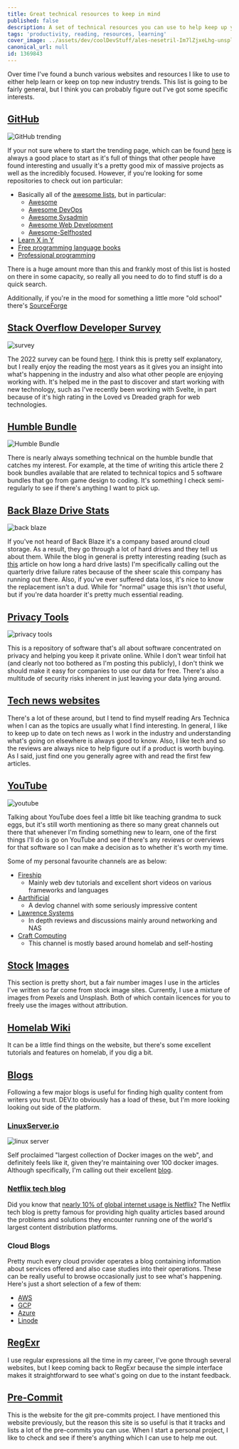```yaml
---
title: Great technical resources to keep in mind
published: false
description: A set of technical resources you can use to help keep up your skills
tags: 'productivity, reading, resources, learning'
cover_image: ../assets/dev/coolDevStuff/ales-nesetril-Im7lZjxeLhg-unsplash.jpg
canonical_url: null
id: 1369843
---
```


Over time I've found a bunch various websites and resources I like to use to either help learn or keep on top new industry trends.  This list is going to be fairly general, but I think you can probably figure out I've got some specific interests.

## [GitHub](https://github.com/)

![GitHub trending](../assets/dev/coolDevStuff/roman-synkevych-UT8LMo-wlyk-unsplash.png)

If your not sure where to start the trending page, which can be found [here](https://github.com/trending) is always a good place to start as it's full of things that other people have found interesting and usually it's a pretty good mix of massive projects as well as the incredibly focused.  However, if you're looking for some repositories to check out ion particular:

- Basically all of the [awesome lists](https://awesome.digitalbunker.dev/), but in particular:
  - [Awesome](https://github.com/topics/awesome)
  - [Awesome DevOps](https://github.com/wmariuss/awesome-devops)
  - [Awesome Sysadmin](https://github.com/awesome-foss/awesome-sysadmin)
  - [Awesome Web Development](https://github.com/mrmartineau/awesome-web-dev-resources)
  - [Awesome-Selfhosted](https://github.com/awesome-selfhosted/awesome-selfhosted)
- [Learn X in Y](https://learnxiny.github.io/)
- [Free programming language books](https://github.com/EbookFoundation/free-programming-books)
- [Professional programming](https://github.com/charlax/professional-programming)

There is a huge amount more than this and frankly most of this list is hosted on there in some capacity, so really all you need to do to find stuff is do a quick search.

Additionally, if you're in the mood for something a little more "old school" there's [SourceForge](https://sourceforge.net/directory/)

## [Stack Overflow Developer Survey](https://insights.stackoverflow.com/survey)

![survey](../assets/dev/coolDevStuff/stackOverflow.png)

The 2022 survey can be found [here](https://survey.stackoverflow.co/2022/).  I think this is pretty self explanatory, but I really enjoy the reading the most years as it gives you an insight into what's happening in the industry and also what other people are enjoying working with.  It's helped me in the past to discover and start working with new technology, such as I've recently been working with Svelte, in part because of it's high rating in the Loved vs Dreaded graph for web technologies.

## [Humble Bundle](https://www.humblebundle.com/bundles)

![Humble Bundle](../assets/dev/coolDevStuff/humbleBundle.png)

There is nearly always something technical on the humble bundle that catches my interest.  For example, at the time of writing this article there 2 book bundles available that are related to technical topics and 5 software bundles that go from game design to coding.  It's something I check semi-regularly to see if there's anything I want to pick up.

## [Back Blaze Drive Stats](https://www.backblaze.com/blog/backblaze-drive-stats-for-q3-2022/)

![back blaze](../assets/dev/coolDevStuff/backBlaze.png)

If you've not heard of Back Blaze it's a company based around cloud storage.  As a result, they go through a lot of hard drives and they tell us about them.  While the blog in general is pretty interesting reading (such as [this](https://www.backblaze.com/blog/how-long-do-disk-drives-last/) article on how long a hard drive lasts) I'm specifically calling out the quarterly drive failure rates because of the sheer scale this company has running out there.  Also, if you've ever suffered data loss, it's nice to know the replacement isn't a dud.  While for "normal" usage this isn't *that* useful, but if you're data hoarder it's pretty much essential reading.

## [Privacy Tools](https://www.privacytools.io/)

![privacy tools](../assets/dev/coolDevStuff/privacyTools.png)

This is a repository of software that's all about software concentrated on privacy and helping you keep it private online. While I don't wear tinfoil hat (and clearly not too bothered as I'm posting this publicly), I don't think we should make it easy for companies to use our data for free.  There's also a multitude of security risks inherent in just leaving your data lying around.

## [Tech news websites](https://arstechnica.com/)

There's a lot of these around, but I tend to find myself reading Ars Technica when I can as the topics are usually what I find interesting.  In general, I like to keep up to date on tech news as I work in the industry and understanding what's going on elsewhere is always good to know.  Also, I like tech and so the reviews are always nice to help figure out if a product is worth buying.  As I said, just find one you generally agree with and read the first few articles.

## [YouTube](https://www.youtube.com/)

![youtube](../assets/dev/coolDevStuff/youtube.png)

Talking about YouTube does feel a little bit like teaching grandma to suck eggs, but it's still worth mentioning as there so many great channels out there that whenever I'm finding something new to learn, one of the first things I'll do is go on YouTube and see if there's any reviews or overviews for that software so I can make a decision as to whether it's worth my time.

Some of my personal favourite channels are as below:

- [Fireship](https://www.youtube.com/@Fireship)
  - Mainly web dev tutorials and excellent short videos on various frameworks and languages
- [Aarthificial](https://www.youtube.com/@aarthificial/featured)
  - A devlog channel with some seriously impressive content
- [Lawrence Systems](https://www.youtube.com/@LAWRENCESYSTEMS)
  - In depth reviews and discussions mainly around networking and NAS
- [Craft Computing](https://www.youtube.com/@CraftComputing/featured)
  - This channel is mostly based around homelab and self-hosting

## [Stock](https://unsplash.com/) [Images](https://www.pexels.com/)

This section is pretty short, but a fair number images I use in the articles I've written so far come from stock image sites.  Currently, I use a mixture of images from Pexels and Unsplash.  Both of which contain licences for you to freely use the images without attribution.

## [Homelab Wiki](https://thehomelab.wiki/)

It can be a little find things on the website, but there's some excellent tutorials and features on homelab, if you dig a bit.

## [Blogs](https://www.google.com/)

Following a few major blogs is useful for finding high quality content from writers you trust.  DEV.to obviously has a load of these, but I'm more looking looking out side of the platform.

### [LinuxServer.io](https://www.linuxserver.io)

![linux server](../assets/dev/coolDevStuff/linuxServerIo.png)

Self proclaimed "largest collection of Docker images on the web", and definitely feels like it, given they're maintaining over 100 docker images.  Although specifically, I'm calling out their excellent [blog](https://www.linuxserver.io/blog).

### [Netflix tech blog](https://netflixtechblog.com/)

Did you know that [nearly 10% of global internet usage is Netflix?](https://www.sandvine.com/press-releases/sandvines-2022-global-internet-phenomena-report-reveals-explosion-in-heavy-app-usage-and-app-complexity-with-video-everywhere) The Netflix tech blog is pretty famous for providing high quality articles based around the problems and solutions they encounter running one of the world's largest content distribution platforms.

### Cloud Blogs

Pretty much every cloud provider operates a blog containing information about services offered and also case studies into their operations.  These can be really useful to browse occasionally just to see what's happening.  Here's just a short selection of a few of them:

- [AWS](https://aws.amazon.com/blogs/aws/)
- [GCP](https://cloud.google.com/blog/)
- [Azure](https://azure.microsoft.com/en-gb/blog/)
- [Linode](https://www.linode.com/blog/)

## [RegExr](https://regexr.com/)

I use regular expressions all the time in my career, I've gone through several websites, but I keep coming back to RegExr because the simple interface makes it straightforward to see what's going on due to the instant feedback.

## [Pre-Commit](https://pre-commit.com/index.html)

This is the website for the git pre-commits project.  I have mentioned this website previously, but the reason this site is so useful is that it tracks and lists a lot of the pre-commits you can use. When I start a personal project, I like to check and see if there's anything which I can use to help me out.
